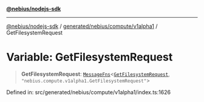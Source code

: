 [**@nebius/nodejs-sdk**](../../../../../README.md)

---

[@nebius/nodejs-sdk](../../../../../README.md) / [generated/nebius/compute/v1alpha1](../README.md) / GetFilesystemRequest

# Variable: GetFilesystemRequest

> **GetFilesystemRequest**: [`MessageFns`](../../../../../runtime/protos/core/interfaces/MessageFns.md)\<[`GetFilesystemRequest`](../interfaces/GetFilesystemRequest.md), `"nebius.compute.v1alpha1.GetFilesystemRequest"`\>

Defined in: src/generated/nebius/compute/v1alpha1/index.ts:1626
